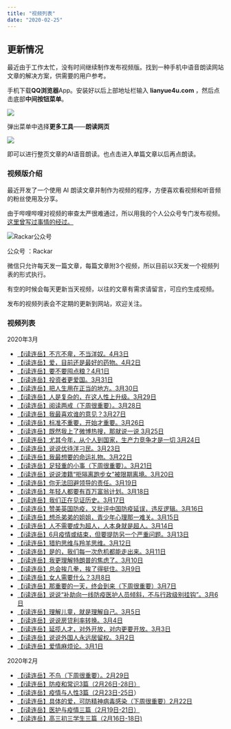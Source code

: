 ```yaml
---
title: "视频列表"
date: "2020-02-25"
---
```


## 更新情况

最近由于工作太忙，没有时间继续制作发布视频版。找到一种手机中语音朗读网站文章的解决方案，供需要的用户参考。

手机下载**QQ浏览器**App。安装好以后上部地址栏输入 **lianyue4u.com** ，然后点击底部**中间按钮菜单**。

![](images/1-516x1024.jpg)

弹出菜单中选择**更多工具**——**朗读网页**

![](images/2-516x1024.jpg)

即可以进行整页文章的AI语音朗读。也点击进入单篇文章以后再点朗读。

### 视频版介绍

最近开发了一个使用 AI 朗读文章并制作为视频的程序，方便喜欢看视频和听音频的粉丝使用及分享。

由于哔哩哔哩对视频的审查太严很难通过，所以用我的个人公众号专门发布视频。[这里曾写过事情的经过。](https://mp.weixin.qq.com/s?__biz=MzU2NDk1NDIzMw==&mid=2247483922&idx=1&sn=05bcf92c6b6b4f32a83b81915b0be5f8&chksm=fc425704cb35de12aff5d99e86b39cb4b1e23e047a6522f5c0072a88e37d7c1539fe6401a417&token=1657414780&lang=zh_CN#rd)

![Rackar公众号](images/qrcode_for_gh_09df95a3f9db_258.jpg)

公众号 ：Rackar

微信只允许每天发一篇文章，每篇文章附3个视频，所以目前以3天发一个视频列表的形式执行。

有空的时候会每天更新当天视频，以往的文章有需求请留言，可应约生成视频。

发布的视频列表会不定期的更新到网站，欢迎关注。

### 视频列表

2020年3月

- [【i读连岳】不亢不卑，不当洋奴。4月3日](https://mp.weixin.qq.com/s/Ki0H5qHtIPVks2dqVSCtIw)
- [【i读连岳】爱，目前还是最好的药物。4月2日](https://mp.weixin.qq.com/s/E_iaedVP-vv2uMWspm8bzw)
- [【i读连岳】要不要囤点粮？4月1日](https://mp.weixin.qq.com/s/TpaJtt0_5OMgp9pfReslJg)
- [【i读连岳】投资者更爱国。3月31日](https://mp.weixin.qq.com/s/X7SfN_79G5xGoyCwH-vpJw)
- [【i读连岳】把人生用在正当的地方。3月30日](https://mp.weixin.qq.com/s/joUncKJH7BC4i8BLu44ZHg)
- [【i读连岳】人是复杂的，在这人性上升级。3月29日](http://【i读连岳】人是复杂的，在这人性上升级。3月29日)
- [【i读连岳】阅读两戒（下周很重要）。3月28日](https://mp.weixin.qq.com/s/v3TIIDlfdZI21SiePSZsrQ)
- [【i读连岳】我最喜欢谁的意见？3月27日](https://mp.weixin.qq.com/s/cXaxX6EU6KvVoEJsAmgloA)
- [【i读连岳】标准不重要，开始才重要。3月26日](https://mp.weixin.qq.com/s/qK1Yn7UTfQfZJNpMiRi7Bg)
- [【i读连岳】既然我上了微博热搜，那就说一说 3月25日](https://mp.weixin.qq.com/s/2Ng9Wvdj18DyZuwF8iSx9Q)
- [【i读连岳】尤其今年，从个人到国家，生产力竞争才是一切 3月24日](https://mp.weixin.qq.com/s/vC0wJ_IcIJo1gkU_D73vCw)
- [【i读连岳】说说优待洋刁民。3月23日](https://mp.weixin.qq.com/s/sOQfZqIPwO0emNzKKXvaCA)
- [【i读连岳】我最想要的命运礼物。3月22日](https://mp.weixin.qq.com/s/eTlH34pQridmqd1ge68Ceg)
- [【i读连岳】足轻重的小事（下周很重要）。3月21日](https://mp.weixin.qq.com/s?__biz=MzU2NDk1NDIzMw==&mid=2247483975&idx=1&sn=4933b8f7ec8ba1ca5b61327609e807ee&chksm=fc425751cb35de473db5b26400f15c119996d8fd8b6d1b2c2421a3b0e1fb3801b4c97cb0f629&token=1304425499&lang=zh_CN#rd)
- [【i读连岳】说说澳籍“拒隔离跑步女”被限期离境。3月20日](https://mp.weixin.qq.com/s?__biz=MzU2NDk1NDIzMw==&mid=2247483968&idx=2&sn=53b72a2111615bf0f07283b8d1b4f7a5&chksm=fc425756cb35de40d9e8c029845d9600adca4ef4f3b66e1c72ff14529fc3c9443b8bba6d20a7&token=1304425499&lang=zh_CN#rd)
- [【i读连岳】你无法回避领导的责任。3月19日](https://mp.weixin.qq.com/s?__biz=MzU2NDk1NDIzMw==&mid=2247483958&idx=1&sn=9ef2ccc37b935a0d6e15cb3d1559c48e&chksm=fc425720cb35de3612c604103d3cce50c86fa28a9316c00431c3e56e068887bc5b4c96e758a6#rd)
- [【i读连岳】年轻人都要有百万富翁计划。3月18日](https://mp.weixin.qq.com/s?__biz=MzU2NDk1NDIzMw==&mid=2247483951&idx=1&sn=87c996ca8f3e1e1d6b72c4b838261427&chksm=fc425739cb35de2fdab0eee3e5276487bfa8b74d21b62a2b47465825e80b970a0d11a493d4d9&token=1943130755&lang=zh_CN#rd)
- [【i读连岳】我们正在见证历史。3月17日](https://mp.weixin.qq.com/s?__biz=MzU2NDk1NDIzMw==&mid=2247483944&idx=1&sn=84a9f35e8386238b2c9586c196cfdeac&chksm=fc42573ecb35de284704f1d64f0f146d47d0b8c18fa7875b788eb9a044479b2fd35a92020ab2&token=1943130755&lang=zh_CN#rd)
- [【i读连岳】赞美英国防疫，又批评中国防疫延误，违反逻辑。3月16日](https://mp.weixin.qq.com/s?__biz=MzU2NDk1NDIzMw==&mid=2247483937&idx=1&sn=bcf9a47d52235c68cfade2634e006ea9&chksm=fc425737cb35de21aec4fdfd8903dc1c74a8e122de2092a5d39c09461c231c6635ab510bfa35&token=1657414780&lang=zh_CN#rd)
- [【i读连岳】想杀弟弟的姐姐，青少年心理那一难关。3月15日](https://mp.weixin.qq.com/s/75EcuA5EvIoDU5hVVHdIdA)
- [【i读连岳】人不需要成为超人，人本身就是超人。3月14日](https://mp.weixin.qq.com/s/r89LR3j9Qs2shE86hWPJ2A)
- [【i读连岳】6月疫情或结束，但要提防另一个严重问题。3月13日](https://mp.weixin.qq.com/s/CbvR4NyBT4tbtUwttm1QjA)
- [【i读连岳】猎豹思维与羚羊思维。3月12日](https://mp.weixin.qq.com/s/HZ-WZPZA6kl3GZk-oEt0YQ)
- [【i读连岳】是的，我们每一次危机都能走出来。3月11日](https://mp.weixin.qq.com/s?__biz=MzU2NDk1NDIzMw==&mid=2247483878&idx=1&sn=f22192c797d815d3dd13e510c274c7bb&chksm=fc4254f0cb35dde65107c0b4555d90494b5df0c15a541261bfa8fccecadef203a35d63a00c0d&token=2016793113&lang=zh_CN#rd)
- [【i读连岳】我更理解特朗普的焦虑了。3月10日](https://mp.weixin.qq.com/s/GawbrItzUddUlRB3jxRQfA)
- [【i读连岳】总会挨几拳，挨了得挺住。3月9日](https://mp.weixin.qq.com/s/MDxisGAbVQcw9tcuUAYF_A)
- [【i读连岳】女人需要什么？3月8日](https://mp.weixin.qq.com/s/erfmOzSzUTB-T_Yd6aq_xA)
- [【i读连岳】那重要的一天，终会到来（下周很重要）3月7日](https://mp.weixin.qq.com/s/3PboIG7UctiPW4sT-sMw8A)
- [【i读连岳】说说“补助向一线防疫医护人员倾斜，不与行政级别挂钩”。3月6日](https://mp.weixin.qq.com/s/IFUge2GRZe8aG9U7aFdmSw)
- [【i读连岳】理解儿童，就是理解自己。3月5日](https://mp.weixin.qq.com/s/VsvQ-mXpWafJJuYEuYG2GA)
- [【i读连岳】说说房贷利率转换。3月4日](https://mp.weixin.qq.com/s/-k-ugePSl2r8SVGEXQ6iTA)
- [【i读连岳】延揽人才，对外开放，对内更要开放。3月3日](https://mp.weixin.qq.com/s/bBxTOSzYeUJFKoIWp-xOqQ)
- [【i读连岳】说说外国人永远居留权。3月2日](https://mp.weixin.qq.com/s/TFCMY0gBe-oA0ldjJkwimQ)
- [【i读连岳】爱情麻烦论。3月1日](https://mp.weixin.qq.com/s/imMoTqqJTTYA_psZpXFPjA)

2020年2月

- [【i读连岳】不鸟（下周很重要）。2月29日](https://mp.weixin.qq.com/s/Qxljtzoj0Zk27-lkhVKJxQ)
- [【i读连岳】防疫和常识3篇（2月26日-28日）](https://mp.weixin.qq.com/s/TyVScSNAu_DQ5bq-pPUK0A)
- [【i读连岳】疫情与人性3篇（2月23日-25日](https://mp.weixin.qq.com/s/2zrlBZRJTgjAaMG8Z32jnw)）
- [【i读连岳】具体的爱，可防精神病毒感染（下周很重要）2月22日](https://mp.weixin.qq.com/s/6NxJPkLCezByKmj5DgcCdw)
- [【i读连岳】医护与疫情三篇（2月19日-21日）](https://mp.weixin.qq.com/s/vQjTiigfBnuKl0OhBjToow)
- [【i读连岳】高三初三学生三篇（2月16日-18日)](https://mp.weixin.qq.com/s/Ug-xvB5OTn-s84A4nnrHiA)
